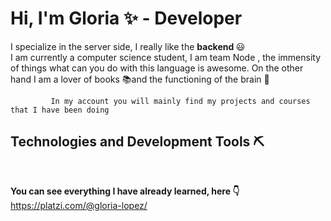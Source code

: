 <h1> Hi, I'm Gloria ✨ - Developer</h1>

<p> I specialize in the server side, I really like the <strong> backend </strong> 😃<br> 
    I am currently a computer science student, I am team Node , the immensity of things
    what can you do with this language is awesome. On the other hand I am a lover of books 📚and the functioning of the brain 🧠</p>
    
```
         In my account you will mainly find my projects and courses that I have been doing
 ```
  
  
  

## Technologies and Development Tools ⛏
<p>
 <img src="https://img.shields.io/badge/JavaScript-yellow" alt=""> 
  <img src="https://img.shields.io/badge/NODE-<COLOR>" alt="">
 <img src="https://img.shields.io/badge/Express-grey" alt=""> <img src="https://img.shields.io/badge/Hapi-orange" alt=""> 
 <img src="https://img.shields.io/badge/SQL-blue" alt="">
<img src="https://img.shields.io/badge/Mysql-blue" alt="">  
 <img src="https://img.shields.io/badge/MongoDB-green" alt=""> 
 </p>
 

<strong> You can see everything I have already learned, here 👇</strong> <br>
    https://platzi.com/@gloria-lopez/
